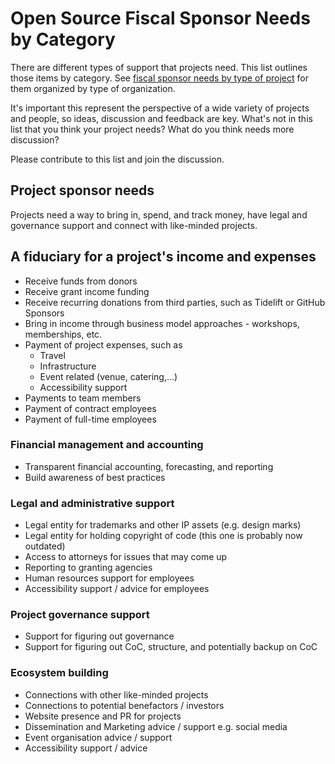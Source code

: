 # Open Source Fiscal Sponsor Needs by Category

There are different types of support that projects need. This list outlines those items by category. See [fiscal sponsor needs by type of project](sponsor-needs-project.md) for them organized by type of organization. 

It's important this represent the perspective of a wide variety of projects and people, so ideas, discussion and feedback are key. What's not in this list that you think your project needs? What do you think needs more discussion? 

Please contribute to this list and join the discussion. 

## Project sponsor needs

Projects need a way to bring in, spend, and track money, have legal and governance support and connect with like-minded projects.  

## A fiduciary for a project's income and expenses

- Receive funds from donors
- Receive grant income funding
- Receive recurring donations from third parties, such as Tidelift or GitHub Sponsors
- Bring in income through business model approaches - workshops, memberships, etc.
- Payment of project expenses, such as
  - Travel
  - Infrastructure
  - Event related (venue, catering,...)
  - Accessibility support
- Payments to team members
- Payment of contract employees
- Payment of full-time employees

### Financial management and accounting
- Transparent financial accounting, forecasting, and reporting
- Build awareness of best practices

### Legal and administrative support
- Legal entity for trademarks and other IP assets (e.g. design marks)
- Legal entity for holding copyright of code (this one is probably now outdated)
- Access to attorneys for issues that may come up
- Reporting to granting agencies
- Human resources support for employees
- Accessibility support / advice for employees

### Project governance support
- Support for figuring out governance
- Support for figuring out CoC, structure, and potentially backup on CoC

### Ecosystem building
- Connections with other like-minded projects
- Connections to potential benefactors / investors
- Website presence and PR for projects
- Dissemination and Marketing advice / support e.g. social media
- Event organisation advice / support
- Accessibility support / advice 



